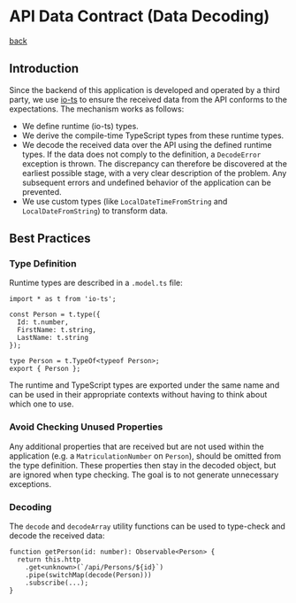 # API Data Contract (Data Decoding)

[back](../README.md)

## Introduction

Since the backend of this application is developed and operated by a
third party, we use [io-ts](https://github.com/gcanti/io-ts) to ensure
the received data from the API conforms to the expectations. The
mechanism works as follows:

- We define runtime (io-ts) types.
- We derive the compile-time TypeScript types from these runtime types.
- We decode the received data over the API using the defined runtime
  types. If the data does not comply to the definition, a
  `DecodeError` exception is thrown. The discrepancy can therefore be
  discovered at the earliest possible stage, with a very clear
  description of the problem. Any subsequent errors and undefined
  behavior of the application can be prevented.
- We use custom types (like `LocalDateTimeFromString` and `LocalDateFromString`) to transform data.

## Best Practices

### Type Definition

Runtime types are described in a `.model.ts` file:

```
import * as t from 'io-ts';

const Person = t.type({
  Id: t.number,
  FirstName: t.string,
  LastName: t.string
});

type Person = t.TypeOf<typeof Person>;
export { Person };
```

The runtime and TypeScript types are exported under the same name and
can be used in their appropriate contexts without having to think
about which one to use.

### Avoid Checking Unused Properties

Any additional properties that are received but are not used within
the application (e.g. a `MatriculationNumber` on `Person`), should be
omitted from the type definition. These properties then stay in the
decoded object, but are ignored when type checking. The goal is to not
generate unnecessary exceptions.

### Decoding

The `decode` and `decodeArray` utility functions can be used to
type-check and decode the received data:

```
function getPerson(id: number): Observable<Person> {
  return this.http
    .get<unknown>(`/api/Persons/${id}`)
    .pipe(switchMap(decode(Person)))
    .subscribe(...);
}
```
